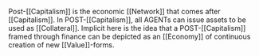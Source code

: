 Post-[[Capitalism]] is the economic [[Network]] that comes after [[Capitalism]]. In POST-[[Capitalism]], all AGENTs can issue assets to be used as [[Collateral]]. Implicit here is the idea that a POST-[[Capitalism]] framed through finance can be depicted as an [[Economy]] of continuous creation of new [[Value]]-forms.